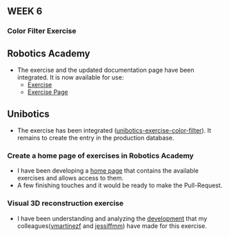 ## WEEK 6   

### Color Filter Exercise    

## Robotics Academy   
- The exercise and the updated documentation page have been integrated. It is now available for use:
    - [Exercise](https://github.com/JdeRobot/RoboticsAcademy/tree/master/exercises/color_filter/web-template)
    - [Exercise Page](https://jderobot.github.io/RoboticsAcademy/exercises/ComputerVision/color_filter)

  
## Unibotics   
- The exercise has been integrated ([unibotics-exercise-color-filter](https://github.com/jderobot-hub/unibotics-exercises/tree/master/exercises/color_filter)). It remains to create the entry in the production database.  

### Create a home page of exercises in Robotics Academy   
- I have been developing a [home page](https://github.com/JdeRobot/RoboticsAcademy/issues/756) that contains the available exercises and allows access to them.   
- A few finishing touches and it would be ready to make the Pull-Request.   

### Visual 3D reconstruction exercise
- I have been understanding and analyzing the [development](https://github.com/JdeRobot/RoboticsAcademy/issues/731) that my colleagues([vmartinezf](https://github.com/https://github.com/vmartinezf) and [jessiffmm](https://github.com/jessiffmm)) have made for this exercise.   
